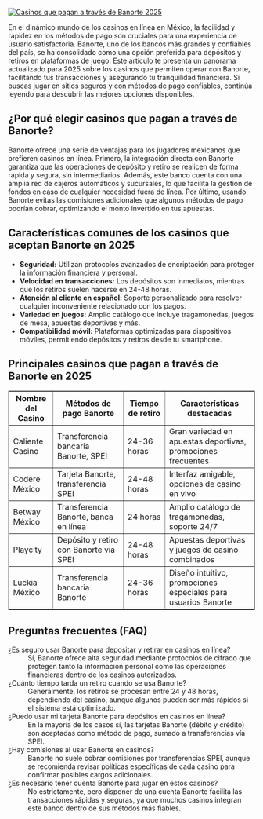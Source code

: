 [![Casinos que pagan a través de Banorte 2025](https://123-caf.pages.dev/gitsignup.png)](https://vrmoo.ru/Bt82HjjY)

<p>En el dinámico mundo de los casinos en línea en México, la facilidad y rapidez en los métodos de pago son cruciales para una experiencia de usuario satisfactoria. Banorte, uno de los bancos más grandes y confiables del país, se ha consolidado como una opción preferida para depósitos y retiros en plataformas de juego. Este artículo te presenta un panorama actualizado para 2025 sobre los casinos que permiten operar con Banorte, facilitando tus transacciones y asegurando tu tranquilidad financiera. Si buscas jugar en sitios seguros y con métodos de pago confiables, continúa leyendo para descubrir las mejores opciones disponibles.</p>  <h2>¿Por qué elegir casinos que pagan a través de Banorte?</h2> <p>Banorte ofrece una serie de ventajas para los jugadores mexicanos que prefieren casinos en línea. Primero, la integración directa con Banorte garantiza que las operaciones de depósito y retiro se realicen de forma rápida y segura, sin intermediarios. Además, este banco cuenta con una amplia red de cajeros automáticos y sucursales, lo que facilita la gestión de fondos en caso de cualquier necesidad fuera de línea. Por último, usando Banorte evitas las comisiones adicionales que algunos métodos de pago podrían cobrar, optimizando el monto invertido en tus apuestas.</p>  <h2>Características comunes de los casinos que aceptan Banorte en 2025</h2> <ul> <li><strong>Seguridad:</strong> Utilizan protocolos avanzados de encriptación para proteger la información financiera y personal.</li> <li><strong>Velocidad en transacciones:</strong> Los depósitos son inmediatos, mientras que los retiros suelen hacerse en 24-48 horas.</li> <li><strong>Atención al cliente en español:</strong> Soporte personalizado para resolver cualquier inconveniente relacionado con los pagos.</li> <li><strong>Variedad en juegos:</strong> Amplio catálogo que incluye tragamonedas, juegos de mesa, apuestas deportivas y más.</li> <li><strong>Compatibilidad móvil:</strong> Plataformas optimizadas para dispositivos móviles, permitiendo depósitos y retiros desde tu smartphone.</li> </ul>  <h2>Principales casinos que pagan a través de Banorte en 2025</h2> <table border="1" cellpadding="8" cellspacing="0" style="border-collapse: collapse; width: 100%;"> <thead> <tr> <th>Nombre del Casino</th> <th>Métodos de pago Banorte</th> <th>Tiempo de retiro</th> <th>Características destacadas</th> </tr> </thead> <tbody> <tr> <td>Caliente Casino</td> <td>Transferencia bancaria Banorte, SPEI</td> <td>24-36 horas</td> <td>Gran variedad en apuestas deportivas, promociones frecuentes</td> </tr> <tr> <td>Codere México</td> <td>Tarjeta Banorte, transferencia SPEI</td> <td>24-48 horas</td> <td>Interfaz amigable, opciones de casino en vivo</td> </tr> <tr> <td>Betway México</td> <td>Transferencia Banorte, banca en línea</td> <td>24 horas</td> <td>Amplio catálogo de tragamonedas, soporte 24/7</td> </tr> <tr> <td>Playcity</td> <td>Depósito y retiro con Banorte vía SPEI</td> <td>24-48 horas</td> <td>Apuestas deportivas y juegos de casino combinados</td> </tr> <tr> <td>Luckia México</td> <td>Transferencia bancaria Banorte</td> <td>24-36 horas</td> <td>Diseño intuitivo, promociones especiales para usuarios Banorte</td> </tr> </tbody> </table>  <h2>Preguntas frecuentes (FAQ)</h2> <dl> <dt>¿Es seguro usar Banorte para depositar y retirar en casinos en línea?</dt> <dd>Sí, Banorte ofrece alta seguridad mediante protocolos de cifrado que protegen tanto la información personal como las operaciones financieras dentro de los casinos autorizados.</dd>  <dt>¿Cuánto tiempo tarda un retiro cuando se usa Banorte?</dt> <dd>Generalmente, los retiros se procesan entre 24 y 48 horas, dependiendo del casino, aunque algunos pueden ser más rápidos si el sistema está optimizado.</dd>  <dt>¿Puedo usar mi tarjeta Banorte para depósitos en casinos en línea?</dt> <dd>En la mayoría de los casos sí, las tarjetas Banorte (débito y crédito) son aceptadas como método de pago, sumado a transferencias vía SPEI.</dd>  <dt>¿Hay comisiones al usar Banorte en casinos?</dt> <dd>Banorte no suele cobrar comisiones por transferencias SPEI, aunque se recomienda revisar políticas específicas de cada casino para confirmar posibles cargos adicionales.</dd>  <dt>¿Es necesario tener cuenta Banorte para jugar en estos casinos?</dt> <dd>No estrictamente, pero disponer de una cuenta Banorte facilita las transacciones rápidas y seguras, ya que muchos casinos integran este banco dentro de sus métodos más fiables.</dd> </dl>